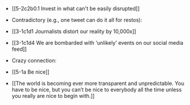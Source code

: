 - [[5-2c2b0.1 Invest in what can't be easily disrupted]]

- Contradictory (e.g., one tweet can do it all for restos):
- [[3-1c1d1 Journalists distort our reality by 10,000x]]
- [[3-1c1d4 We are bombarded with ‘unlikely’ events on our social media feed]]

- Crazy connection:
- [[5-1a Be nice]]
- [[The world is becoming ever more transparent and unpredictable. You have to be nice, but you can’t be nice to everybody all the time unless you really are nice to begin with.]]
